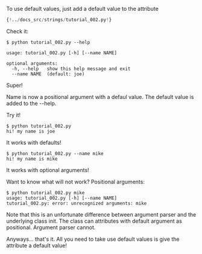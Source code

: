 To use default values, just add a default value to the attribute

```Python 
{!../docs_src/strings/tutorial_002.py!}
```
Check it:
<div class="termy">

```console
$ python tutorial_002.py --help

usage: tutorial_002.py [-h] [--name NAME]

optional arguments:
  -h, --help   show this help message and exit
  --name NAME  (default: joe)
```
</div>

Super!

Name is now a positional argument with a defaul value.
The default value is added to the --help. 

Try it!

```console
$ python tutorial_002.py
hi! my name is joe
```
It works with defaults!

```console
$ python tutorial_002.py --name mike
hi! my name is mike
```
It works with optional arguments!

Want to know what will not work? Positional arguments:

```console
$ python tutorial_002.py mike
usage: tutorial_002.py [-h] [--name NAME]
tutorial_002.py: error: unrecognized arguments: mike
```
Note that this is an unfortunate difference between argument parser and the underlying class init.
The class can attributes with default argument as positional. Argument parser cannot. 

Anyways... that's it.
All you need to take use default values is give the attribute a default value!


